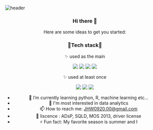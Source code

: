 ![header](https://capsule-render.vercel.app/api?height=400&text=WELCOME%20&desc=Hyewon's%20github!)

<div align="center">

### Hi there 👋
Here are some ideas to get you started:

### 🏸Tech stack🏸

✨ used as the main

<img src="https://img.shields.io/badge/Python-3776AB?style=for-the-badge&logo=Python&logoColor=white">
<img src="https://img.shields.io/badge/Jupyter-F37626?style=for-the-badge&logo=Jupyter&logoColor=white">
<img src="https://img.shields.io/badge/Numpy-013243?style=for-the-badge&logo=Numpy&logoColor=white">
<img src="https://img.shields.io/badge/Pytorch-EE4C2C?style=for-the-badge&logo=Pytorch&logoColor=white">


  ✨ used at least once

<img src="https://img.shields.io/badge/C++-00599C?style=for-the-badge&logo=C++&logoColor=white">
<img src="https://img.shields.io/badge/MySQL-4479A1?style=for-the-badge&logo=MySQL&logoColor=white">
<img src="https://img.shields.io/badge/Redash-FF4500?style=for-the-badge&logo=Redash&logoColor=white">


  
  
- 🌱 I’m currently learning python, R, machine learning etc...
- 👯 I'm most interested in data analytics 
- 📫 How to reach me: JHW0920.00@gmail.com
- 💌 liscence : ADsP, SQLD, MOS 2013, driver license
- ⚡ Fun fact: My favorite season is summer and I  
</div>
